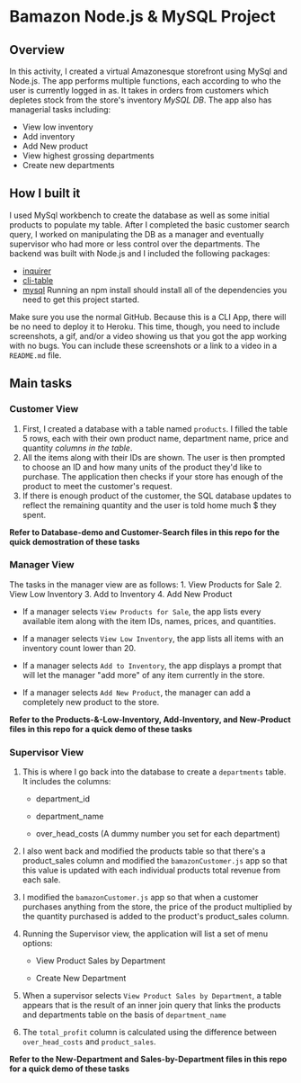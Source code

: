 # Bamazon Node.js & MySQL Project

## Overview

In this activity, I created a virtual Amazonesque storefront using MySql and Node.js. The app performs multiple functions, each according to who the user is currently logged in as. It takes in orders from customers which depletes stock from the store's inventory *MySQL DB*. The app also has managerial tasks including:
  * View low inventory
  * Add inventory
  * Add New product
  * View highest grossing departments
  * Create new departments

## How I built it

I used MySql workbench to create the database as well as some initial products to populate my table. After I completed the basic customer search query, I worked on manipulating the DB as a manager and eventually supervisor who had more or less control over the departments. The backend was built with Node.js and I included the following packages:
* [inquirer](https://www.npmjs.com/package/inquirer)
* [cli-table](https://www.npmjs.com/package/cli-table)
* [mysql](https://www.npmjs.com/package/mysql)
Running an npm install should install all of the dependencies you need to get this project started.


Make sure you use the normal GitHub. Because this is a CLI App, there will be no need to deploy it to Heroku. This time, though, you need to include screenshots, a gif, and/or a video showing us that you got the app working with no bugs. You can include these screenshots or a link to a video in a `README.md` file.

## Main tasks

### Customer View

1. First, I created a database with a table named `products`. I filled the table 5 rows, each with their own product name, department name, price and quantity *columns in the table*.
2. All the items along with their IDs are shown. The user is then prompted to choose an ID and how many units of the product they'd like to purchase. The application then checks if your store has enough of the product to meet the customer's request.
3. If there is enough product of the customer, the SQL database updates to reflect the remaining quantity and the user is told home much $ they spent.

**Refer to Database-demo and Customer-Search files in this repo for the quick demostration of these tasks**



### Manager View
The tasks in the manager view are as follows:
    1. View Products for Sale
    2. View Low Inventory
    3. Add to Inventory
    4. Add New Product
    
* If a manager selects `View Products for Sale`, the app lists every available item along with the item IDs, names, prices, and quantities.

* If a manager selects `View Low Inventory`, the app lists all items with an inventory count lower than 20.

* If a manager selects `Add to Inventory`, the app displays a prompt that will let the manager "add more" of any item currently in the store.

* If a manager selects `Add New Product`, the manager can add a completely new product to the store.

**Refer to the Products-&-Low-Inventory, Add-Inventory, and New-Product files in this repo for a quick demo of these tasks**


### Supervisor View

1. This is where I go back into the database to create a `departments` table. It includes the columns:

   * department_id

   * department_name

   * over_head_costs (A dummy number you set for each department)

2. I also went back and modified the products table so that there's a product_sales column and modified the `bamazonCustomer.js` app so that this value is updated with each individual products total revenue from each sale.

3. I modified the `bamazonCustomer.js` app so that when a customer purchases anything from the store, the price of the product multiplied by the quantity purchased is added to the product's product_sales column.

4. Running the Supervisor view, the application will list a set of menu options:

   * View Product Sales by Department
   
   * Create New Department

5. When a supervisor selects `View Product Sales by Department`, a table appears that is the result of an inner join query that links the products and departments table on the basis of `department_name`
6. The `total_profit` column is calculated using the difference between `over_head_costs` and `product_sales`.

**Refer to the New-Department and Sales-by-Department files in this repo for a quick demo of these tasks**
